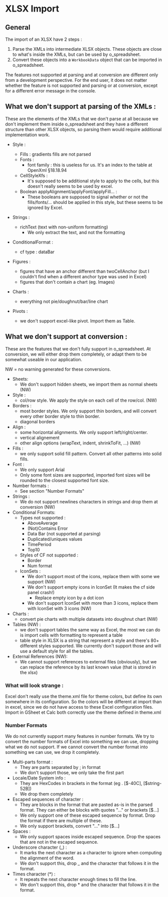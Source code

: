 # XLSX Import

## General

The import of an XLSX have 2 steps :

1.  Parse the XMLs into intermediate XLSX objects. These objects are close to what's inside the XMLs, but can be used by o_spreadsheet.
2.  Convert these objects into a `WorkbookData` object that can be imported in o_spreadsheet.

The features not supported at parsing and at conversion are different only from a development perspective. For the end user, it does not matter whether the feature is not supported and parsing or at conversion, except for a different error message in the console.

## What we don't support at parsing of the XMLs :

These are the elements of the XMLs that we don't parse at all because we don't implement them inside o_spreadsheet and they have a different structure than other XLSX objects, so parsing them would require additional implementation work.

- Style :

  - Fills : gradients fills are not parsed
  - Fonts :
    - font family : this is useless for us. It's an index to the table at OpenXml §18.18.94
  - CellStyleXfs :
    - It's supposed to be additional style to apply to the cells, but this doesn't really seems to be used by excel.
  - Boolean applyAlignment/applyFont/applyFill... :
    - These booleans are supposed to signal whether or not the fills/fonts/... should be applied in this style, but these seems to be ignored by Excel.

- Strings :

  - richText (text with non-uniform formatting)
    - We only extract the text, and not the formatting

- ConditionalFormat :

  - cf type : dataBar

- Figures :

  - figures that have an anchor different than twoCellAnchor (but I couldn't find when a different anchor type was used in Excel)
  - figures that don't contain a chart (eg. Images)

- Charts :

  - everything not pie/doughnut/bar/line chart

- Pivots :
  - we don't support excel-like pivot. Import them as Table.

## What we don't support at conversion :

These are the features that we don't fully support in o_spreadsheet. At conversion, we will either drop them completely, or adapt them to be somewhat useable in our application.

NW = no warning generated for these conversions.

- Sheets:
  - We don't support hidden sheets, we import them as normal sheets (NW)
- Style :
  - col/row style. We apply the style on each cell of the row/col. (NW)
- Borders :
  - most border styles. We only support thin borders, and will convert every other border style to thin border.
  - diagonal borders
- Align :
  - some horizontal alignments. We only support left/right/center.
  - vertical alignement
  - other align options (wrapText, indent, shrinkToFit, ...) (NW)
- Fills :
  - we only support solid fill pattern. Convert all other patterns into solid fills.
- Font :
  - We only support Arial
  - Only some font sizes are supported, imported font sizes will be rounded to the closest supported font size.
- Number formats :
  - See section "Number Formats"
- Strings :
  - We do not support newlines characters in strings and drop them at conversion (NW)
- Conditional Formats:
  - Types not supported :
    - AboveAverage
    - (Not)Contains Error
    - Data Bar (not supported at parsing)
    - Duplicated/uniques values
    - TimePeriod
    - Top10
  - Styles of CF not supported :
    - Border
    - Num format
  - IconSets :
    - We don't support most of the icons, replace them with some we support (NW)
    - We don't support empty icons in IconSet (It makes the cf side panel crash!)
      - Replace empty icon by a dot icon
    - We don't support IconSet with more than 3 icons, replace them with IconSet with 3 icons (NW)
- Charts :
  - convert pie charts with multiple datasets into doughnut chart (NW)
- Tables (NW) :
  - we don't support tables the same way as Excel, the most we can do is import cells with formatting to represent a table
  - table style in XLSX is a string that represent a style and there's 80+ different styles supported. We currently don't support those and
    will use a default style for all the tables.
- External References (NW):
  - We cannot support references to external files (obviously), but we can replace the reference by its last known value (that is stored in the xlsx)

### What will look strange :

Excel don't really use the theme.xml file for theme colors, but define its own somewhere in its configuration. So the colors will be different at import than in excel, since we do not have access to these Excel configuration files. Import in GSheet et Calc both correctly use the theme defined in theme.xml

### Number Formats

We do not currently support many features in number formats. We try to convert the number formats of Excel into something we can use, dropping what we do not support.
If we cannot convert the number format into something we can use, we drop it completely.

- Multi-parts format :
  - They are parts separated by ; in format
  - We don't support those, we only take the first part
- Locale/Date System info :
  - They are HexCodes in brackets in the format (eg . [\$-40C], [\$string-52B])
  - We drop them completely
- Escaped sequences of character :
  - They are blocks in the format that are pasted as-is in the parsed format. They can either be blocks with quotes "..." or brackets [\$...]
  - We only support one of these escaped sequence by format. Drop the format if there are multiple of these.
  - We only support brackets, convert "..." into [\$...]
- Spaces :
  - We only support spaces inside escaped sequence. Drop the spaces that are not in the escaped sequence.
- Underscore character (\_) :
  - It marks the next character as a character to ignore when computing the alignment of the word.
  - We don't support this, drop \_ and the character that follows it in the format.
- Times character (\*) :
  - It repeats the next character enough times to fill the line.
  - We don't support this, drop \* and the character that follows it in the format.

